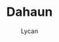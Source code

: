 ---
author: Lycan
created_at: '2012-10-28T20:00:15Z'
id: Dahaun
links:
  category:
  - Demoner up the wazoo
  - Folk Inalea knullat
  - Folk två Inaleor knullat
  - Rollpersoner
  - Work in progress
title: Dahaun
---